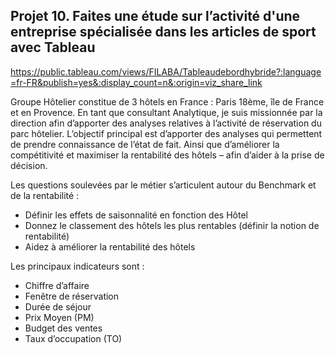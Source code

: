 ## Projet 10. Faites une étude sur l’activité d'une entreprise spécialisée dans les articles de sport avec Tableau

https://public.tableau.com/views/FILABA/Tableaudebordhybride?:language=fr-FR&publish=yes&:display_count=n&:origin=viz_share_link 

Groupe Hôtelier constitue de 3 hôtels en France : Paris 18ème, île de France et en Provence. 
En tant que consultant Analytique, je suis missionnée par la direction afin d’apporter des analyses relatives à l’activité de réservation du parc hôtelier. 
L’objectif principal est d’apporter des analyses qui permettent de prendre connaissance de l’état de fait. Ainsi que d’améliorer la compétitivité et maximiser la rentabilité des hôtels – afin d’aider à la prise de décision.

Les questions soulevées par le métier s’articulent autour du Benchmark et de la rentabilité :
-	Définir les effets de saisonnalité en fonction des Hôtel
-	Donnez le classement des hôtels les plus rentables (définir la notion de rentabilité)
-	Aidez à améliorer la rentabilité des hôtels

Les principaux indicateurs sont :
-	Chiffre d’affaire
-	Fenêtre de réservation
-	Durée de séjour
-	Prix Moyen (PM)
-	Budget des ventes
-	Taux d’occupation (TO)
